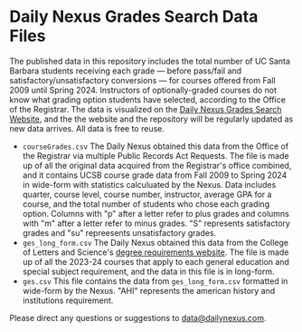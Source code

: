 # Daily Nexus Grades Search Data Files

The published data in this repository includes the total number of UC Santa Barbara students receiving each grade — before pass/fail and satisfactory/unsatisfactory conversions — for courses offered from Fall 2009 until Spring 2024. Instructors of optionally-graded courses do not know what grading option students have selected, according to the Office of the Registrar. The data is visualized on the [Daily Nexus Grades Search Website](https://dailynexus.com/interactives/grades/), and the the website and the repository will be regularly updated as new data arrives. All data is free to reuse.

- ``courseGrades.csv`` The Daily Nexus obtained this data from the Office of the Registrar via multiple Public Records Act Requests. The file is made up of all the original data acquired from the Registrar's office combined, and it contains UCSB course grade data from Fall 2009 to Spring 2024 in wide-form with statistics calculuated by the Nexus. Data includes quarter, course level, course number, instructor, average GPA for a course, and the total number of students who chose each grading option. Columns with "p" after a letter refer to plus grades and columns with "m" after a letter refer to minus grades. "S" represents satisfactory grades and "su" repreesents unsatisfactory grades.
- ``ges_long_form.csv`` The Daily Nexus obtained this data from the College of Letters and Science's [degree requirements website](https://duels.ucsb.edu/advising/planning/degree). The file is made up of all the 2023-24 courses that apply to each general education and special subject requirement, and the data in this file is in long-form. 
- ``ges.csv`` This file contains the data from ``ges_long_form.csv`` formatted in wide-form by the Nexus. "AHI" represents the american history and institutions requirement.

Please direct any questions or suggestions to [data@dailynexus.com](mailto:data@dailynexus.com).

